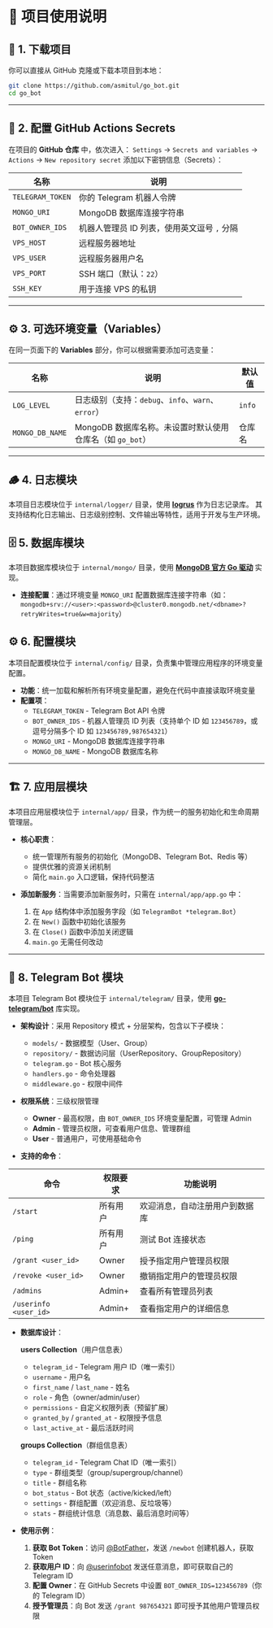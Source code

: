 # 🚀 项目使用说明

## 🧩 1. 下载项目

你可以直接从 GitHub 克隆或下载本项目到本地：

```bash
git clone https://github.com/asmitul/go_bot.git
cd go_bot
```

---

## 🔐 2. 配置 GitHub Actions Secrets

在项目的 **GitHub 仓库** 中，依次进入：
`Settings` → `Secrets and variables` → `Actions` → `New repository secret`
添加以下密钥信息（Secrets）：

| 名称               | 说明                         |
| ---------------- | -------------------------- |
| `TELEGRAM_TOKEN` | 你的 Telegram 机器人令牌          |
| `MONGO_URI`      | MongoDB 数据库连接字符串           |
| `BOT_OWNER_IDS`  | 机器人管理员 ID 列表，使用英文逗号 `,` 分隔 |
| `VPS_HOST`       | 远程服务器地址                    |
| `VPS_USER`       | 远程服务器用户名                   |
| `VPS_PORT`       | SSH 端口（默认：`22`）            |
| `SSH_KEY`        | 用于连接 VPS 的私钥               |

---

## ⚙️ 3. 可选环境变量（Variables）

在同一页面下的 **Variables** 部分，你可以根据需要添加可选变量：

| 名称             | 说明                                                            | 默认值     |
| ---------------- | --------------------------------------------------------------- | ---------- |
| `LOG_LEVEL`      | 日志级别（支持：`debug`、`info`、`warn`、`error`）                | `info`     |
| `MONGO_DB_NAME`  | MongoDB 数据库名称。未设置时默认使用仓库名（如 `go_bot`） | 仓库名 |


---

## 🪵 4. 日志模块

本项目日志模块位于 `internal/logger/` 目录，使用 [**logrus**](https://github.com/sirupsen/logrus) 作为日志记录库。
其支持结构化日志输出、日志级别控制、文件输出等特性，适用于开发与生产环境。


## 🗄️ 5. 数据库模块

本项目数据库模块位于 `internal/mongo/` 目录，使用 [**MongoDB 官方 Go 驱动**](https://github.com/mongodb/mongo-go-driver) 实现。

- **连接配置**：通过环境变量 `MONGO_URI` 配置数据库连接字符串（如：`mongodb+srv://<user>:<password>@cluster0.mongodb.net/<dbname>?retryWrites=true&w=majority`）

## ⚙️ 6. 配置模块

本项目配置模块位于 `internal/config/` 目录，负责集中管理应用程序的环境变量配置。

- **功能**：统一加载和解析所有环境变量配置，避免在代码中直接读取环境变量
- **配置项**：
  - `TELEGRAM_TOKEN` - Telegram Bot API 令牌
  - `BOT_OWNER_IDS` - 机器人管理员 ID 列表（支持单个 ID 如 `123456789`，或逗号分隔多个 ID 如 `123456789,987654321`）
  - `MONGO_URI` - MongoDB 数据库连接字符串
  - `MONGO_DB_NAME` - MongoDB 数据库名称

---

## 🏗️ 7. 应用层模块

本项目应用层模块位于 `internal/app/` 目录，作为统一的服务初始化和生命周期管理层。

- **核心职责**：
  - 统一管理所有服务的初始化（MongoDB、Telegram Bot、Redis 等）
  - 提供优雅的资源关闭机制
  - 简化 `main.go` 入口逻辑，保持代码整洁

- **添加新服务**：当需要添加新服务时，只需在 `internal/app/app.go` 中：
  1. 在 `App` 结构体中添加服务字段（如 `TelegramBot *telegram.Bot`）
  2. 在 `New()` 函数中初始化该服务
  3. 在 `Close()` 函数中添加关闭逻辑
  4. `main.go` 无需任何改动

---

## 🤖 8. Telegram Bot 模块

本项目 Telegram Bot 模块位于 `internal/telegram/` 目录，使用 [**go-telegram/bot**](https://github.com/go-telegram/bot) 库实现。

- **架构设计**：采用 Repository 模式 + 分层架构，包含以下子模块：
  - `models/` - 数据模型（User、Group）
  - `repository/` - 数据访问层（UserRepository、GroupRepository）
  - `telegram.go` - Bot 核心服务
  - `handlers.go` - 命令处理器
  - `middleware.go` - 权限中间件

- **权限系统**：三级权限管理
  - **Owner** - 最高权限，由 `BOT_OWNER_IDS` 环境变量配置，可管理 Admin
  - **Admin** - 管理员权限，可查看用户信息、管理群组
  - **User** - 普通用户，可使用基础命令

- **支持的命令**：

| 命令 | 权限要求 | 功能说明 |
|------|----------|----------|
| `/start` | 所有用户 | 欢迎消息，自动注册用户到数据库 |
| `/ping` | 所有用户 | 测试 Bot 连接状态 |
| `/grant <user_id>` | Owner | 授予指定用户管理员权限 |
| `/revoke <user_id>` | Owner | 撤销指定用户的管理员权限 |
| `/admins` | Admin+ | 查看所有管理员列表 |
| `/userinfo <user_id>` | Admin+ | 查看指定用户的详细信息 |

- **数据库设计**：

  **users Collection**（用户信息表）
  - `telegram_id` - Telegram 用户 ID（唯一索引）
  - `username` - 用户名
  - `first_name` / `last_name` - 姓名
  - `role` - 角色（owner/admin/user）
  - `permissions` - 自定义权限列表（预留扩展）
  - `granted_by` / `granted_at` - 权限授予信息
  - `last_active_at` - 最后活跃时间

  **groups Collection**（群组信息表）
  - `telegram_id` - Telegram Chat ID（唯一索引）
  - `type` - 群组类型（group/supergroup/channel）
  - `title` - 群组名称
  - `bot_status` - Bot 状态（active/kicked/left）
  - `settings` - 群组配置（欢迎消息、反垃圾等）
  - `stats` - 群组统计信息（消息数、最后消息时间等）

- **使用示例**：

  1. **获取 Bot Token**：访问 [@BotFather](https://t.me/BotFather)，发送 `/newbot` 创建机器人，获取 Token
  2. **获取用户 ID**：向 [@userinfobot](https://t.me/userinfobot) 发送任意消息，即可获取自己的 Telegram ID
  3. **配置 Owner**：在 GitHub Secrets 中设置 `BOT_OWNER_IDS=123456789`（你的 Telegram ID）
  4. **授予管理员**：向 Bot 发送 `/grant 987654321` 即可授予其他用户管理员权限
